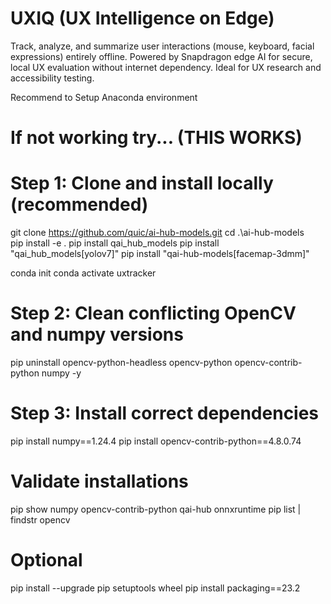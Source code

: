 # UXIQ (UX Intelligence on Edge)
Track, analyze, and summarize user interactions (mouse, keyboard, facial expressions) entirely offline. Powered by Snapdragon edge AI for secure, local UX evaluation without internet dependency. Ideal for UX research and accessibility testing.

Recommend to Setup Anaconda environment

# If not working try... (THIS WORKS)

# Step 1: Clone and install locally (recommended)
git clone https://github.com/quic/ai-hub-models.git
cd .\ai-hub-models\
pip install -e . 
pip install qai_hub_models
pip install "qai_hub_models[yolov7]"
pip install "qai-hub-models[facemap-3dmm]"

conda init
conda activate uxtracker

# Step 2: Clean conflicting OpenCV and numpy versions
pip uninstall opencv-python-headless opencv-python opencv-contrib-python numpy -y

# Step 3: Install correct dependencies
pip install numpy==1.24.4
pip install opencv-contrib-python==4.8.0.74

# Validate installations
pip show numpy opencv-contrib-python qai-hub onnxruntime
pip list | findstr opencv

# Optional 
pip install --upgrade pip setuptools wheel
pip install packaging==23.2   


